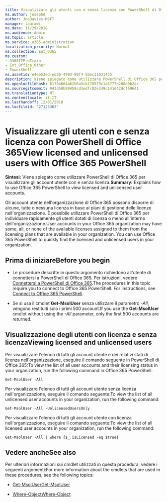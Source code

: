 ```yaml
---
title: Visualizzare gli utenti con e senza licenza con PowerShell di Office 365
ms.author: josephd
author: JoeDavies-MSFT
manager: laurawi
ms.date: 11/29/2018
ms.audience: Admin
ms.topic: article
ms.service: o365-administration
localization_priority: Normal
ms.collection: Ent_O365
ms.custom:
- O365ITProTrain
- Ent_Office_Other
- PowerShell
ms.assetid: e4ee53ed-ed36-4993-89f4-5bec11031435
description: Viene spiegato come utilizzare PowerShell di Office 365 per visualizzare gli account utente con e senza licenza.
ms.openlocfilehash: 61f94664a62b6a5cb178579c1a5777b208d0b2ec
ms.sourcegitcommit: 943d58b89459cd1edfc82e249c141d42dcf69641
ms.translationtype: MT
ms.contentlocale: it-IT
ms.lasthandoff: 12/01/2018
ms.locfileid: "27123363"
---
```

# <a name="view-licensed-and-unlicensed-users-with-office-365-powershell"></a><span data-ttu-id="ccd69-103">Visualizzare gli utenti con e senza licenza con PowerShell di Office 365</span><span class="sxs-lookup"><span data-stu-id="ccd69-103">View licensed and unlicensed users with Office 365 PowerShell</span></span>

<span data-ttu-id="ccd69-104">**Sintesi:** Viene spiegato come utilizzare PowerShell di Office 365 per visualizzare gli account utente con e senza licenza.</span><span class="sxs-lookup"><span data-stu-id="ccd69-104">**Summary:** Explains how to use Office 365 PowerShell to view licensed and unlicensed user accounts.</span></span>
  
<span data-ttu-id="ccd69-p101">Gli account utente nell'organizzazione di Office 365 possono disporre di alcune, tutte o nessuna licenza in base ai piani di gestione delle licenze nell'organizzazione. È possibile utilizzare PowerShell di Office 365 per individuare rapidamente gli utenti dotati di licenza o meno all'interno dell'organizzazione.</span><span class="sxs-lookup"><span data-stu-id="ccd69-p101">User accounts in your Office 365 organization may have some, all, or none of the available licenses assigned to them from the licensing plans that are available in your organization. You can use Office 365 PowerShell to quickly find the licensed and unlicensed users in your organization.</span></span>
  
## <a name="before-you-begin"></a><span data-ttu-id="ccd69-107">Prima di iniziare</span><span class="sxs-lookup"><span data-stu-id="ccd69-107">Before you begin</span></span>

- <span data-ttu-id="ccd69-p102">Le procedure descritte in questo argomento richiedono all'utente di connettersi a PowerShell di Office 365. Per istruzioni, vedere [Connettersi a PowerShell di Office 365](connect-to-office-365-powershell.md).</span><span class="sxs-lookup"><span data-stu-id="ccd69-p102">The procedures in this topic require you to connect to Office 365 PowerShell. For instructions, see [Connect to Office 365 PowerShell](connect-to-office-365-powershell.md).</span></span>
    
- <span data-ttu-id="ccd69-110">Se si usa il cmdlet **Get-MsolUser** senza utilizzare il parametro _-All_, vengono restituiti solo i primi 500 account.</span><span class="sxs-lookup"><span data-stu-id="ccd69-110">If you use the **Get-MsolUser** cmdlet without using the _-All_ parameter, only the first 500 accounts are returned.</span></span>
    
## <a name="viewing-licensed-and-unlicensed-users"></a><span data-ttu-id="ccd69-111">Visualizzazione degli utenti con licenza e senza licenza</span><span class="sxs-lookup"><span data-stu-id="ccd69-111">Viewing licensed and unlicensed users</span></span>

<span data-ttu-id="ccd69-112">Per visualizzare l'elenco di tutti gli account utente e dei relativi stati di licenza nell'organizzazione, eseguire il comando seguente in PowerShell di Office 365:</span><span class="sxs-lookup"><span data-stu-id="ccd69-112">To view the list of all user accounts and their licensing status in your organization, run the following command in Office 365 PowerShell:</span></span>
  
```
Get-MsolUser -All
```

<span data-ttu-id="ccd69-113">Per visualizzare l'elenco di tutti gli account utente senza licenza nell'organizzazione, eseguire il comando seguente:</span><span class="sxs-lookup"><span data-stu-id="ccd69-113">To view the list of all unlicensed user accounts in your organization, run the following command:</span></span>
  
```
Get-MsolUser -All -UnlicensedUsersOnly
```

<span data-ttu-id="ccd69-114">Per visualizzare l'elenco di tutti gli account utente con licenza nell'organizzazione, eseguire il comando seguente:</span><span class="sxs-lookup"><span data-stu-id="ccd69-114">To view the list of all licensed user accounts in your organization, run the following command:</span></span>
  
```
Get-MsolUser -All | where {$_.isLicensed -eq $true}
```

## <a name="see-also"></a><span data-ttu-id="ccd69-115">Vedere anche</span><span class="sxs-lookup"><span data-stu-id="ccd69-115">See also</span></span>

<span data-ttu-id="ccd69-116">Per ulteriori informazioni sui cmdlet utilizzati in questa procedura, vedere i seguenti argomenti:</span><span class="sxs-lookup"><span data-stu-id="ccd69-116">For more information about the cmdlets that are used in these procedures, see the following topics:</span></span>
  
- [<span data-ttu-id="ccd69-117">Get-MsolUser</span><span class="sxs-lookup"><span data-stu-id="ccd69-117">Get-MsolUser</span></span>](https://go.microsoft.com/fwlink/p/?LinkId=691547)
    
- [<span data-ttu-id="ccd69-118">Where-Object</span><span class="sxs-lookup"><span data-stu-id="ccd69-118">Where-Object</span></span>](https://go.microsoft.com/fwlink/p/?LinkId=113423)
    

